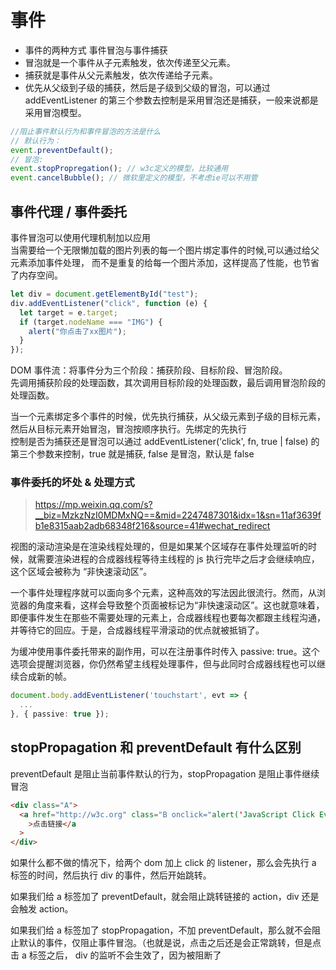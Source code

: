# 事件

- 事件的两种方式 事件冒泡与事件捕获
- 冒泡就是一个事件从子元素触发，依次传递至父元素。
- 捕获就是事件从父元素触发，依次传递给子元素。
- 优先从父级到子级的捕获，然后是子级到父级的冒泡，可以通过 addEventListener 的第三个参数去控制是采用冒泡还是捕获，一般来说都是采用冒泡模型。

```js
//阻止事件默认行为和事件冒泡的方法是什么
// 默认行为：
event.preventDefault();
// 冒泡:
event.stopPropregation(); // w3c定义的模型，比较通用
event.cancelBubble(); // 微软里定义的模型，不考虑ie可以不用管
```

## 事件代理 / 事件委托

事件冒泡可以使用代理机制加以应用  
当需要给一个无限懒加载的图片列表的每一个图片绑定事件的时候,可以通过给父元素添加事件处理，
而不是重复的给每一个图片添加，这样提高了性能，也节省了内存空间。

```js
let div = document.getElementById("test");
div.addEventListener("click", function (e) {
  let target = e.target;
  if (target.nodeName === "IMG") {
    alert("你点击了xx图片");
  }
});
```

DOM 事件流：将事件分为三个阶段：捕获阶段、目标阶段、冒泡阶段。  
先调用捕获阶段的处理函数，其次调用目标阶段的处理函数，最后调用冒泡阶段的处理函数。

当一个元素绑定多个事件的时候，优先执行捕获，从父级元素到子级的目标元素，然后从目标元素开始冒泡，冒泡按顺序执行。先绑定的先执行  
控制是否为捕获还是冒泡可以通过 addEventListener('click', fn, true | false) 的第三个参数来控制，true 就是捕获, false 是冒泡，默认是 false

### 事件委托的坏处 & 处理方式

> https://mp.weixin.qq.com/s?__biz=MzkzNzI0MDMxNQ==&mid=2247487301&idx=1&sn=11af3639fb1e8315aab2adb68348f216&source=41#wechat_redirect

视图的滚动渲染是在渲染线程处理的，但是如果某个区域存在事件处理监听的时候，就需要渲染进程的合成器线程等待主线程的 js 执行完毕之后才会继续响应，这个区域会被称为 “非快速滚动区”。

一个事件处理程序就可以面向多个元素，这种高效的写法因此很流行。然而，从浏览器的角度来看，这样会导致整个页面被标记为“非快速滚动区”。这也就意味着，即便事件发生在那些不需要处理的元素上，合成器线程也要每次都跟主线程沟通，并等待它的回应。于是，合成器线程平滑滚动的优点就被抵销了。

为缓冲使用事件委托带来的副作用，可以在注册事件时传入 passive: true。这个选项会提醒浏览器，你仍然希望主线程处理事件，但与此同时合成器线程也可以继续合成新的帧。

```ts
document.body.addEventListener('touchstart', evt => {
  ...
}, { passive: true });
```

## stopPropagation 和 preventDefault 有什么区别

preventDefault 是阻止当前事件默认的行为，stopPropagation 是阻止事件继续冒泡

```html
<div class="A">
  <a href="http://w3c.org" class="B onclick="alert('JavaScript Click Event');"
    >点击链接</a
  >
</div>
```

如果什么都不做的情况下，给两个 dom 加上 click 的 listener，那么会先执行 a 标签的时间，然后执行 div 的事件，然后开始跳转。

如果我们给 a 标签加了 preventDefault，就会阻止跳转链接的 action，div 还是会触发 action。

如果我们给 a 标签加了 stopPropagation，不加 preventDefault，那么就不会阻止默认的事件，仅阻止事件冒泡。（也就是说，点击之后还是会正常跳转，但是点击 a 标签之后， div 的监听不会生效了，因为被阻断了
